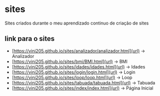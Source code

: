# sites
 Sites criados durante o meu aprendizado continuo de criação de sites
## link para o sites
- [https://vini205.github.io/sites/analizador/analizador.html](url) -> Analizador
- [https://vini205.github.io/sites/bmi/BMI.html](url) -> BMI
- [https://vini205.github.io/sites/idades/idades.html](url) -> Idades
- [https://vini205.github.io/sites/login/login.html](url) -> Login
- [https://vini205.github.io/sites/loop/loop.html](url) -> Loop
- [https://vini205.github.io/sites/tabuada/tabuada.html](url) -> Tabuada
- [https://vini205.github.io/sites/index/index.html](url) -> Página Inicial